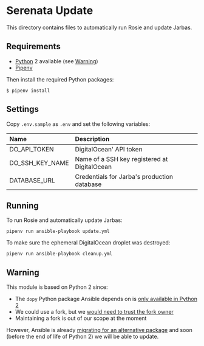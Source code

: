 # Serenata Update

This directory contains files to automatically run Rosie and update Jarbas.

## Requirements

* [Python](https://python.org) 2 available (see [Warning](#warning))
* [Pipenv](https://pipenv.readthedocs.io/)

Then install the required Python packages:

```console
$ pipenv install
```

## Settings

Copy `.env.sample` as `.env` and set the following variables:

| Name | Description |
|:-----|:------------|
| DO_API_TOKEN | DigitalOcean' API token |
| DO_SSH_KEY_NAME | Name of a SSH key registered at DigitalOcean |
| DATABASE_URL| Credentials for Jarba's production database |

## Running

To run Rosie and automatically update Jarbas:

```console
pipenv run ansible-playbook update.yml
```

To make sure the ephemeral DigitalOcean droplet was destroyed:

```console
pipenv run ansible-playbook cleanup.yml
```

## Warning

This module is based on Python 2 since:

* The `dopy` Python package Ansible depends on is
  [only available in Python 2](https://github.com/Wiredcraft/dopy/issues/61)
* We could use a fork, but we
  [would need to trust the fork owner](https://github.com/okfn-brasil/serenata-de-amor/pull/449#discussion_r253397600)
* Maintaining a fork is out of our scope at the moment

However, Ansible is already
[migrating for an alternative package](https://github.com/ansible/ansible/pull/33984)
and soon (before the end of life of Python 2) we will be able to update.
